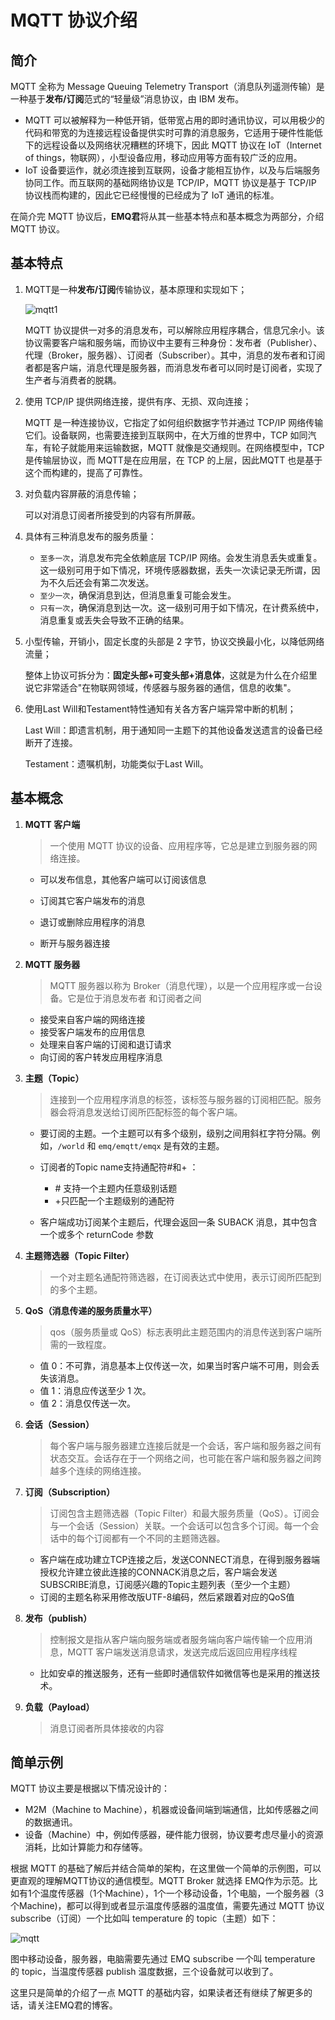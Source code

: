# MQTT 协议介绍

## 简介

MQTT 全称为 Message Queuing Telemetry Transport（消息队列遥测传输）是一种基于**发布/订阅**范式的“轻量级”消息协议，由 IBM 发布。

- MQTT 可以被解释为一种低开销，低带宽占用的即时通讯协议，可以用极少的代码和带宽的为连接远程设备提供实时可靠的消息服务，它适用于硬件性能低下的远程设备以及网络状况糟糕的环境下，因此 MQTT 协议在 IoT（Internet of things，物联网），小型设备应用，移动应用等方面有较广泛的应用。
- IoT 设备要运作，就必须连接到互联网，设备才能相互协作，以及与后端服务协同工作。而互联网的基础网络协议是 TCP/IP，MQTT 协议是基于 TCP/IP 协议栈而构建的，因此它已经慢慢的已经成为了 IoT 通讯的标准。

在简介完 MQTT 协议后，**EMQ君**将从其一些基本特点和基本概念为两部分，介绍 MQTT 协议。

## 基本特点

1. MQTT是一种**发布/订阅**传输协议，基本原理和实现如下；

   ![mqtt1](/media/about-blog/media/mqtt1.png)

   MQTT 协议提供一对多的消息发布，可以解除应用程序耦合，信息冗余小。该协议需要客户端和服务端，而协议中主要有三种身份：发布者（Publisher）、代理（Broker，服务器）、订阅者（Subscriber）。其中，消息的发布者和订阅者都是客户端，消息代理是服务器，而消息发布者可以同时是订阅者，实现了生产者与消费者的脱耦。

2. 使用 TCP/IP 提供网络连接，提供有序、无损、双向连接；

   MQTT 是一种连接协议，它指定了如何组织数据字节并通过 TCP/IP 网络传输它们。设备联网，也需要连接到互联网中，在大万维的世界中，TCP 如同汽车，有轮子就能用来运输数据，MQTT 就像是交通规则。在网络模型中，TCP是传输层协议，而 MQTT是在应用层，在 TCP 的上层，因此MQTT 也是基于这个而构建的，提高了可靠性。

3. 对负载内容屏蔽的消息传输；

   可以对消息订阅者所接受到的内容有所屏蔽。

4. 具体有三种消息发布的服务质量：

   - `至多一次`，消息发布完全依赖底层 TCP/IP 网络。会发生消息丢失或重复。这一级别可用于如下情况，环境传感器数据，丢失一次读记录无所谓，因为不久后还会有第二次发送。
   - `至少一次`，确保消息到达，但消息重复可能会发生。
   - `只有一次`，确保消息到达一次。这一级别可用于如下情况，在计费系统中，消息重复或丢失会导致不正确的结果。

5. 小型传输，开销小，固定长度的头部是 2 字节，协议交换最小化，以降低网络流量；

   整体上协议可拆分为：**固定头部+可变头部+消息体**，这就是为什么在介绍里说它非常适合"在物联网领域，传感器与服务器的通信，信息的收集"。

6. 使用Last Will和Testament特性通知有关各方客户端异常中断的机制；

   Last Will：即遗言机制，用于通知同一主题下的其他设备发送遗言的设备已经断开了连接。

   Testament：遗嘱机制，功能类似于Last Will。

## 基本概念

1. **MQTT 客户端** 

   >  一个使用 MQTT 协议的设备、应用程序等，它总是建立到服务器的网络连接。

   - 可以发布信息，其他客户端可以订阅该信息

   - 订阅其它客户端发布的消息
   - 退订或删除应用程序的消息
   - 断开与服务器连接

2. **MQTT 服务器**

   > MQTT 服务器以称为 Broker（消息代理），以是一个应用程序或一台设备。它是位于消息发布者 和订阅者之间

   - 接受来自客户端的网络连接
   - 接受客户端发布的应用信息
   - 处理来自客户端的订阅和退订请求
   - 向订阅的客户转发应用程序消息

3. **主题（Topic）**

   > 连接到一个应用程序消息的标签，该标签与服务器的订阅相匹配。服务器会将消息发送给订阅所匹配标签的每个客户端。

   - 要订阅的主题。一个主题可以有多个级别，级别之间用斜杠字符分隔。例如，`/world` 和 `emq/emqtt/emqx` 是有效的主题。

   - 订阅者的Topic name支持通配符#和+ ：
     - \# 支持一个主题内任意级别话题
     - +只匹配一个主题级别的通配符
   - 客户端成功订阅某个主题后，代理会返回一条 SUBACK 消息，其中包含一个或多个 returnCode 参数

4. **主题筛选器（Topic Filter）**

   > 一个对主题名通配符筛选器，在订阅表达式中使用，表示订阅所匹配到的多个主题。

5. **QoS（消息传递的服务质量水平）**

   >qos（服务质量或 QoS）标志表明此主题范围内的消息传送到客户端所需的一致程度。 

   - 值 0：不可靠，消息基本上仅传送一次，如果当时客户端不可用，则会丢失该消息。
   - 值 1：消息应传送至少 1 次。
   - 值 2：消息仅传送一次。

6. **会话（Session）**

   > 每个客户端与服务器建立连接后就是一个会话，客户端和服务器之间有状态交互。会话存在于一个网络之间，也可能在客户端和服务器之间跨越多个连续的网络连接。

7. **订阅（Subscription）**

   > 订阅包含主题筛选器（Topic Filter）和最大服务质量（QoS）。订阅会与一个会话（Session）关联。一个会话可以包含多个订阅。每一个会话中的每个订阅都有一个不同的主题筛选器。

   - 客户端在成功建立TCP连接之后，发送CONNECT消息，在得到服务器端授权允许建立彼此连接的CONNACK消息之后，客户端会发送SUBSCRIBE消息，订阅感兴趣的Topic主题列表（至少一个主题）
   - 订阅的主题名称采用修改版UTF-8编码，然后紧跟着对应的QoS值

8. **发布（publish）**

   > 控制报文是指从客户端向服务端或者服务端向客户端传输一个应用消息，MQTT 客户端发送消息请求，发送完成后返回应用程序线程

   - 比如安卓的推送服务，还有一些即时通信软件如微信等也是采用的推送技术。

9. **负载（Payload）**

   > 消息订阅者所具体接收的内容

## 简单示例

MQTT 协议主要是根据以下情况设计的：

- M2M（Machine to Machine），机器或设备间端到端通信，比如传感器之间的数据通讯。
- 设备（Machine）中，例如传感器，硬件能力很弱，协议要考虑尽量小的资源消耗，比如计算能力和存储等。

根据 MQTT 的基础了解后并结合简单的架构，在这里做一个简单的示例图，可以更直观的理解MQTT协议的通信模型。MQTT Broker 就选择 EMQ作为示范。比如有1个温度传感器（1个Machine），1个一个移动设备，1个电脑，一个服务器（3个Machine)，都可以得到或者显示温度传感器的温度值，需要先通过 MQTT 协议subscribe（订阅）一个比如叫 temperature 的 topic（主题）如下：

![mqtt](/media/about-blog/media/mqtt2.png)

图中移动设备，服务器，电脑需要先通过 EMQ subscribe 一个叫 temperature 的 topic，当温度传感器 publish 温度数据，三个设备就可以收到了。

 

这里只是简单的介绍了一点 MQTT 的基础内容，如果读者还有继续了解更多的话，请关注EMQ君的博客。